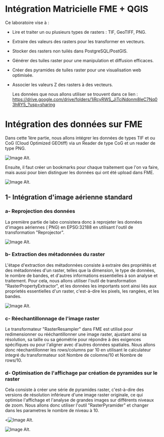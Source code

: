 # Intégration Matricielle FME + QGIS
Ce laboratoire vise à : 
- Lire et traiter un ou plusieurs types de rasters : TIF, GeoTIFF, PNG.
- Extraire des valeurs des rasters pour les transformer en vecteurs.
- Stocker des rasters non tuilés dans PostgreSQL/PostGIS.
- Générer des tuiles raster pour une manipulation et diffusion efficaces.
- Créer des pyramides de tuiles raster pour une visualisation web optimisée.
- Associer les valeurs Z des rasters à des vecteurs.

    Les données que nous allons utiliser se trouvent dans ce lien : https://drive.google.com/drive/folders/1iRcyRWS_JiTciNdonm8leC7Nq03hRY5_?usp=sharing

# Intégration des données sur FME
Dans cette 1ère partie, nous allons intégrer les données de types TIF et ou CoG (Cloud Optimized GEOtiff) via un Reader de type CoG et un reader de type PNG.

![Image Alt](https://github.com/Lorry139/geo7630h25/blob/d065ad0fbaf0af53435f0956a3c209fe8d32c398/Laboratoire%204/LABO4_1.png).

Ensuite, il faut créer un bookmarks pour chaque traitement que l'on va faire, mais aussi pour bien distinguer les données qui ont été upload dans FME.

![Image Alt](https://github.com/Lorry139/geo7630h25/blob/d065ad0fbaf0af53435f0956a3c209fe8d32c398/Laboratoire%204/LABO4_2.png).

## 1- Intégration d'image aérienne standard
### a- Reprojection des données
La première partie de labo consistera donc à reprojeter les données d'images aériennes ( PNG) en EPSG:32188 en utilisant l'outil de transformation "Reprojector".

![Image Alt](https://github.com/Lorry139/geo7630h25/blob/ecffd1a2090b6a596e6f538ac6e1d763e0630d50/Laboratoire%204/LABO4_3.png).

### b- Extraction des métadonnées du raster
L'étape d'extraction des métadonnées consiste à extraire des propriétés et des métadonnées d'un raster, telles que la dimension, le type de données, le nombre de bandes, et d'autres informations essentielles à son analyse et traitement.
Pour cela, nous allons utiliser l'outil de transformation "RasterPropertyExtractor", et les données les importants sont ainsi liés aux proprietés essentielles d'un raster, c'est-à-dire les pixels, les rangées, et les bandes.

![Image Alt](https://github.com/Lorry139/geo7630h25/blob/ed735b85f31fa381a76465c811abb46d0f200bc1/Laboratoire%204/LABO4_4.png).

### c- Réechantillonnage de l'image raster
Le transformateur "RasterResampler" dans FME est utilisé pour redimensionner ou rééchantillonner une image raster, ajustant ainsi sa résolution, sa taille ou sa géométrie pour répondre à des exigences spécifiques ou pour l'aligner avec d'autres données spatiales.
Nous allons donc réechantillonner les rows/columns par 10 en utilisant le calculateur integré du transformateur soit Nombre de colomne/10 et Nombre de rows/10.

### d- Optimisation de l'affichage par création de pyramides sur le raster
Cela consiste à créer une série de pyramides raster, c'est-à-dire des versions de résolution inférieure d'une image raster originale, ce qui optimise l'affichage et l'analyse de grandes images sur différents niveaux de zoom.
Nous allons donc utiliser l'outil "RasterPyramider" et changer dans les parametres le nombre de niveau à 10.

<![Image Alt](https://github.com/Lorry139/geo7630h25/blob/f6287647412b8eb624e49f39003ec9e591644990/Laboratoire%204/LABO4_6.png).


![Image Alt](https://github.com/Lorry139/geo7630h25/blob/c235e534f7c3d22acc1233c79cc4b9fc126f7275/Laboratoire%204/LABO4_5.png).
